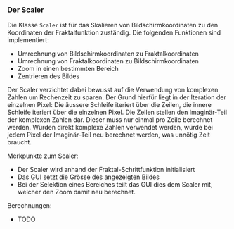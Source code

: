 ### Der Scaler ###

Die Klasse `Scaler` ist für das Skalieren von Bildschirmkoordinaten zu den
Koordinaten der Fraktalfunktion zuständig. Die folgenden Funktionen sind
implementiert:

* Umrechnung von Bildschirmkoordinaten zu Fraktalkoordinaten
* Umrechnung von Fraktalkoordinaten zu Bildschirmkoordinaten 
* Zoom in einen bestimmten Bereich
* Zentrieren des Bildes

Der Scaler verzichtet dabei bewusst auf die Verwendung von komplexen Zahlen um
Rechenzeit zu sparen. Der Grund hierfür liegt in der Iteration der einzelnen
Pixel: Die äussere Schleife iteriert über die Zeilen, die innere Schleife
iteriert über die einzelnen Pixel. Die Zeilen stellen den Imaginär-Teil der
komplexen Zahlen dar. Dieser muss nur einmal pro Zeile berechnet werden. Würden
direkt komplexe Zahlen verwendet werden, würde bei jedem Pixel der Imaginär-Teil
neu berechnet werden, was unnötig Zeit braucht.

Merkpunkte zum Scaler:

* Der Scaler wird anhand der Fraktal-Schrittfunktion initialisiert
* Das GUI setzt die Grösse des angezeigten Bildes
* Bei der Selektion eines Bereiches teilt das GUI dies dem Scaler mit, welcher
  den Zoom damit neu berechnet.

Berechnungen:
* TODO
